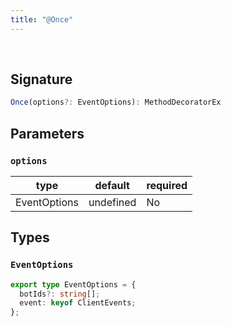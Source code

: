 ```yaml
---
title: "@Once"
---
```


<br/>

## Signature

```ts
Once(options?: EventOptions): MethodDecoratorEx 
```

## Parameters

### `options`
| type      | default | required |
| --------- | ------- | -------- |
| EventOptions | undefined     | No      |

## Types

### `EventOptions`

```ts
export type EventOptions = {
  botIds?: string[];
  event: keyof ClientEvents;
};
```
